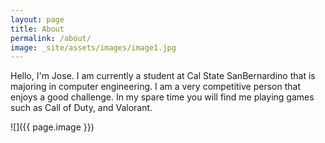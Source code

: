 ```yaml
---
layout: page
title: About
permalink: /about/
image: _site/assets/images/image1.jpg
---
```


Hello, I'm Jose. I am currently a student at Cal State SanBernardino that is majoring in computer 
engineering. I am a very competitive person that enjoys a good challenge. In my spare time you will
find me playing games such as Call of Duty, and Valorant. 

![]({{ page.image }})








